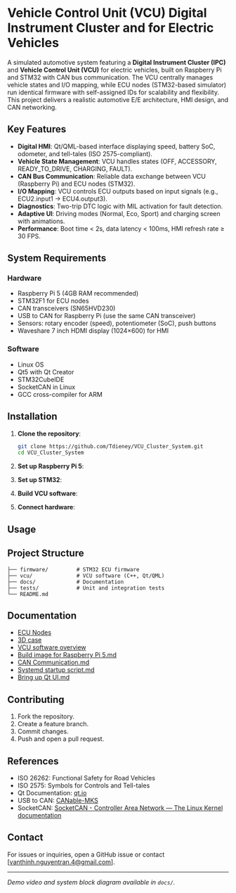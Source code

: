 # Vehicle Control Unit (VCU) Digital Instrument Cluster and for Electric Vehicles

A simulated automotive system featuring a **Digital Instrument Cluster (IPC)** and **Vehicle Control Unit (VCU)** for electric vehicles, built on Raspberry Pi and STM32 with CAN bus communication. The VCU centrally manages vehicle states and I/O mapping, while ECU nodes (STM32-based simulator) run identical firmware with self-assigned IDs for scalability and flexibility. This project delivers a realistic automotive E/E architecture, HMI design, and CAN networking.

## Key Features

- **Digital HMI**: Qt/QML-based interface displaying speed, battery SoC, odometer, and tell-tales (ISO 2575-compliant).
- **Vehicle State Management**: VCU handles states (OFF, ACCESSORY, READY_TO_DRIVE, CHARGING, FAULT).
- **CAN Bus Communication**: Reliable data exchange between VCU (Raspberry Pi) and ECU nodes (STM32).
- **I/O Mapping**: VCU controls ECU outputs based on input signals (e.g., ECU2.input1 → ECU4.output3).
- **Diagnostics**: Two-trip DTC logic with MIL activation for fault detection.
- **Adaptive UI**: Driving modes (Normal, Eco, Sport) and charging screen with animations.
- **Performance**: Boot time < 2s, data latency < 100ms, HMI refresh rate ≥ 30 FPS.

## System Requirements

### Hardware

- Raspberry Pi 5 (4GB RAM recommended)
- STM32F1 for ECU nodes
- CAN transceivers (SN65HVD230)
- USB to CAN for Raspberry Pi (use the same CAN transceiver)
- Sensors: rotary encoder (speed), potentiometer (SoC), push buttons
- Waveshare 7 inch HDMI display (1024×600) for HMI

### Software

- Linux OS
- Qt5 with Qt Creator
- STM32CubeIDE
- SocketCAN in Linux
- GCC cross-compiler for ARM

## Installation

1. **Clone the repository**:

   ```bash
   git clone https://github.com/Tdieney/VCU_Cluster_System.git
   cd VCU_Cluster_System
   ```
   
2. **Set up Raspberry Pi 5**:

3. **Set up STM32**:

4. **Build VCU software**:

5. **Connect hardware**:

## Usage

## Project Structure

```
├── firmware/         # STM32 ECU firmware
├── vcu/              # VCU software (C++, Qt/QML)
├── docs/             # Documentation
├── tests/            # Unit and integration tests
└── README.md
```

## Documentation

- [ECU Nodes](ecu_nodes/README.md)
- [3D case](hardware/README.md)
- [VCU software overview](software/README.md)
- [Build image for Raspberry Pi 5.md](docs/yocto/1.%20Build%20image%20for%20Raspberry%20Pi%205.md)
- [CAN Communication.md](docs/yocto/2.%20CAN%20Communication.md)
- [Systemd startup script.md](docs/yocto/3.%20Systemd%20startup%20script.md)
- [Bring up Qt UI.md](docs/yocto/4.%20Bring%20up%20Qt%20UI.md)


## Contributing

1. Fork the repository.
2. Create a feature branch.
3. Commit changes.
4. Push and open a pull request.

## References

- ISO 26262: Functional Safety for Road Vehicles
- ISO 2575: Symbols for Controls and Tell-tales
- Qt Documentation: [qt.io](https://doc.qt.io)
- USB to CAN: [CANable-MKS](https://github.com/makerbase-mks/CANable-MKS/blob/main/User%20Manual/CANable%20V2.0/Makerbase%20CANable%20V2.0%20Use%20Manual.pdf)
- SocketCAN: [SocketCAN - Controller Area Network — The Linux Kernel documentation](https://docs.kernel.org/networking/can.html)

## Contact

For issues or inquiries, open a GitHub issue or contact [vanthinh.nguyentran.4@gmail.com].

---

*Demo video and system block diagram available in `docs/`.*